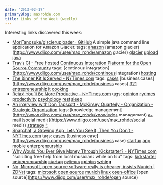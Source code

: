 ```yaml
---
date: "2013-02-17"
primaryBlog: maxrohde.com
title: Links of the Week (weekly)
---
```


Interesting links discovered this week:

- [MoriTanosuke/glacieruploader · GitHub](https://github.com/MoriTanosuke/glacieruploader)
  A simple java command line application for Amazon Glacier.
  tags: [amazon](https://www.diigo.com/user/max_rohde/amazon) [amazon glacier](https://www.diigo.com/user/max_rohde/amazon glacier) [glacier](https://www.diigo.com/user/max_rohde/glacier) [upload](https://www.diigo.com/user/max_rohde/upload) [java](https://www.diigo.com/user/max_rohde/java)
- [Travis CI - Free Hosted Continuous Integration Platform for the Open Source Community](https://travis-ci.org)
  tags: [continous integration](https://www.diigo.com/user/max_rohde/continous integration) [hosting](https://www.diigo.com/user/max_rohde/hosting)
- [The Dinner Kit Is Served - NYTimes.com](http://www.nytimes.com/2013/02/13/dining/the-dinner-kit-is-served.html?partner=rss&emc=rss&_r=0)
  tags: [cases](https://www.diigo.com/user/max_rohde/cases) [business cases](https://www.diigo.com/user/max_rohde/business cases) [321](https://www.diigo.com/user/max_rohde/321) [entrepreneurship](https://www.diigo.com/user/max_rohde/entrepreneurship) [it](https://www.diigo.com/user/max_rohde/it) [cooking](https://www.diigo.com/user/max_rohde/cooking)
- [Relax! You’ll Be More Productive - NYTimes.com](http://www.nytimes.com/2013/02/10/opinion/sunday/relax-youll-be-more-productive.html?partner=rss&emc=rss&_r=0)
  tags: [opinion](https://www.diigo.com/user/max_rohde/opinion) [nytimes](https://www.diigo.com/user/max_rohde/nytimes) [productivity](https://www.diigo.com/user/max_rohde/productivity) [psychology](https://www.diigo.com/user/max_rohde/psychology) [rest](https://www.diigo.com/user/max_rohde/rest) [sleep](https://www.diigo.com/user/max_rohde/sleep)
- [An interview with Don Tapscott - McKinsey Quarterly - Organization - Strategic Organization](http://www.mckinseyquarterly.com/Making_internal_collaboration_work_An_interview_with_Don_Tapscott_3052)
  tags: [knowledge management](https://www.diigo.com/user/max_rohde/knowledge management) [e-mail](https://www.diigo.com/user/max_rohde/e-mail) [social media](https://www.diigo.com/user/max_rohde/social media) [strategy](https://www.diigo.com/user/max_rohde/strategy) [it](https://www.diigo.com/user/max_rohde/it)
- [Snapchat, a Growing App, Lets You See It, Then You Don’t - NYTimes.com](http://www.nytimes.com/2013/02/09/technology/snapchat-a-growing-app-lets-you-see-it-then-you-dont.html?partner=rss&emc=rss&_r=0)
  tags: [cases](https://www.diigo.com/user/max_rohde/cases) [business case](https://www.diigo.com/user/max_rohde/business case) [startup](https://www.diigo.com/user/max_rohde/startup) [app](https://www.diigo.com/user/max_rohde/app) [mobile](https://www.diigo.com/user/max_rohde/mobile) [enterpreneurship](https://www.diigo.com/user/max_rohde/enterpreneurship)
- [Why Would You Ever Give Money Through Kickstarter? - NYTimes.com](http://www.nytimes.com/2013/02/10/magazine/why-would-you-ever-give-money-through-kickstarter.html?src=recg)
  "soliciting free help from local musicians while on tou"
  tags: [kickstarter](https://www.diigo.com/user/max_rohde/kickstarter) [enterpreneurship](https://www.diigo.com/user/max_rohde/enterpreneurship) [startup](https://www.diigo.com/user/max_rohde/startup) [nytimes](https://www.diigo.com/user/max_rohde/nytimes) [opinion](https://www.diigo.com/user/max_rohde/opinion) [writing](https://www.diigo.com/user/max_rohde/writing)
- [No, Microsoft, open source software really is cheaper, insists Munich | ZDNet](http://www.zdnet.com/no-microsoft-open-source-software-really-is-cheaper-insists-munich-7000010918/)
  tags: [microsoft](https://www.diigo.com/user/max_rohde/microsoft) [open-source](https://www.diigo.com/user/max_rohde/open-source) [munich](https://www.diigo.com/user/max_rohde/munich) [linux](https://www.diigo.com/user/max_rohde/linux) [open-office](https://www.diigo.com/user/max_rohde/open-office) [open source](https://www.diigo.com/user/max_rohde/open source)
